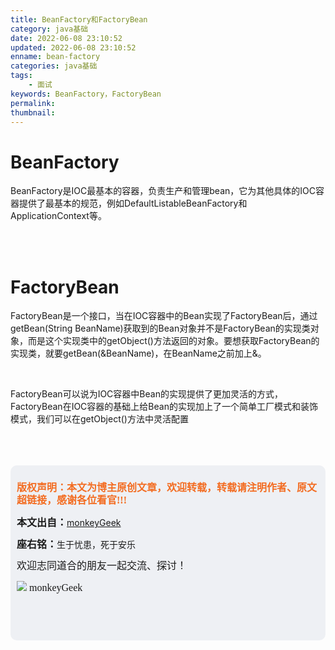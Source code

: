 ```yaml
---
title: BeanFactory和FactoryBean
category: java基础
date: 2022-06-08 23:10:52
updated: 2022-06-08 23:10:52
enname: bean-factory
categories: java基础
tags:
	- 面试
keywords: BeanFactory，FactoryBean
permalink:
thumbnail:
---
```


# BeanFactory

BeanFactory是IOC最基本的容器，负责生产和管理bean，它为其他具体的IOC容器提供了最基本的规范，例如DefaultListableBeanFactory和ApplicationContext等。<!--more-->

</br>

</br>

# FactoryBean

FactoryBean是一个接口，当在IOC容器中的Bean实现了FactoryBean后，通过getBean(String BeanName)获取到的Bean对象并不是FactoryBean的实现类对象，而是这个实现类中的getObject()方法返回的对象。要想获取FactoryBean的实现类，就要getBean(&BeanName)，在BeanName之前加上&。

</br>

FactoryBean可以说为IOC容器中Bean的实现提供了更加灵活的方式，FactoryBean在IOC容器的基础上给Bean的实现加上了一个简单工厂模式和装饰模式，我们可以在getObject()方法中灵活配置



</br>

</br>

</br>

<script>
var _hmt = _hmt || [];
(function() {
  var hm = document.createElement("script");
  hm.src = "https://hm.baidu.com/hm.js?2f798e6b269c8a40f12bef25d7f1876d";
  var s = document.getElementsByTagName("script")[0]; 
  s.parentNode.insertBefore(hm, s);
})();
</script>

<div style="height:260px; background-color:rgb(238,240,244); padding:10px;border-radius:10px;">
    <p style="color:#f36c21;font:bold 16px/20px 'kaiTi';">
      版权声明：本文为博主原创文章，欢迎转载，转载请注明作者、原文超链接，感谢各位看官!!!
    </p>
    <p>
      <span style="font:bold 16px/20px 'kaiTi';">本文出自：</span><a href="https://monkeyGeek369.github.io">monkeyGeek</a> 
    </p>
    <p>
      <span style="font:bold 16px/20px 'kaiTi';">座右铭：</span><span>生于忧患，死于安乐</span> 
    </p>
    <p>
      <span style="font:16px/20px 'kaiTi';">欢迎志同道合的朋友一起交流、探讨！</span> 
    </p>
    <img style="height:auto; width:auto;flot:left;" src="../../../../image/monkey64.png" /><span style="font:16px/20px 'kaiTi';flot:left;">   monkeyGeek</span>



